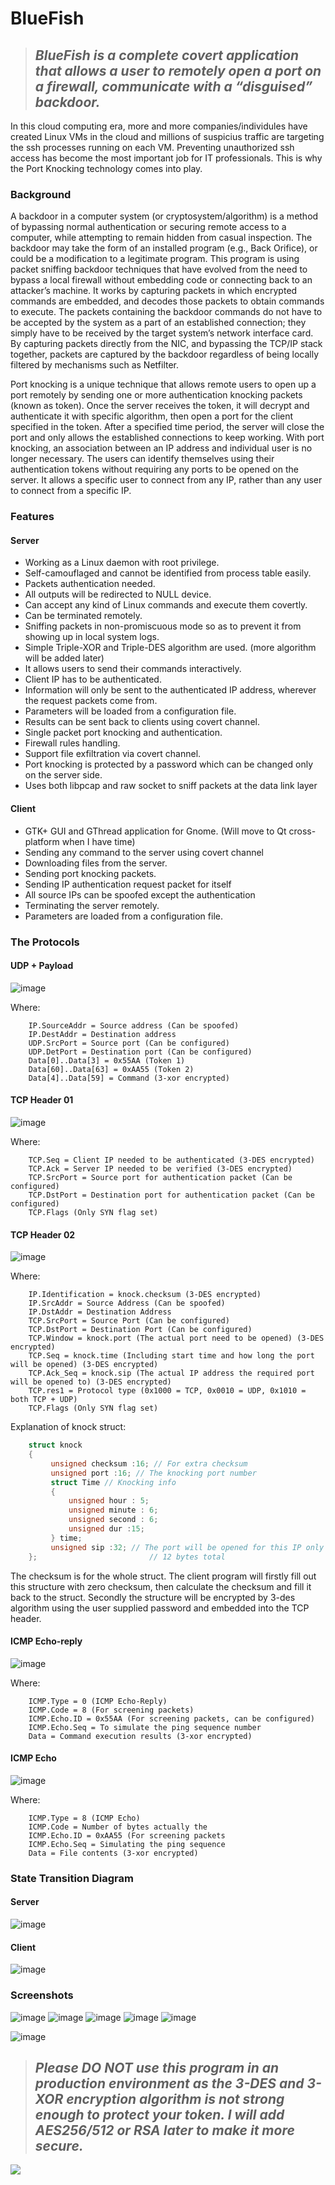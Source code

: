 # BlueFish
> ## **_BlueFish is a complete covert application that allows a user to remotely open a port on a firewall, communicate with a “disguised” backdoor._**

In this cloud computing era, more and more companies/individules have created Linux VMs in the cloud and millions of suspicius traffic are targeting the ssh processes running on each VM. Preventing unauthorized ssh access has become the most important job for IT professionals. This is why the Port Knocking technology comes into play.

### Background
A backdoor in a computer system (or cryptosystem/algorithm) is a method of bypassing normal authentication or securing remote access to a computer, while attempting to remain hidden from casual inspection. The backdoor may take the form of an installed program (e.g., Back Orifice), or could be a modification to a legitimate program. This program is using packet sniffing backdoor techniques that have evolved from the need to bypass a local firewall without embedding code or connecting back to an attacker’s machine. It works by capturing packets in which encrypted commands are embedded, and decodes those packets to obtain commands to execute. The packets containing the backdoor commands do not have to be accepted by the system as a part of an established connection; they simply have to be received by the target system’s network interface card. By capturing packets directly from the NIC, and bypassing the TCP/IP stack together, packets are captured by the backdoor regardless of being locally filtered by mechanisms such as Netfilter.

Port knocking is a unique technique that allows remote users to open up a port remotely by sending one or more authentication knocking packets (known as token). Once the server receives the token, it will decrypt and authenticate it with specific algorithm, then open a port for the client specified in the token. After a specified time period, the server will close the port and only allows the established connections to keep working. With port knocking, an association between an IP address and individual user is no longer necessary. The users can identify themselves using their authentication tokens without requiring any ports to be opened on the server. It allows a specific user to connect from any IP, rather than any user to connect from a specific IP.

### Features

#### Server
- Working as a Linux daemon with root privilege. 
- Self-camouflaged and cannot be identified from process table easily. 
- Packets authentication needed. 
- All outputs will be redirected to NULL device. 
- Can accept any kind of Linux commands and execute them covertly. 
- Can be terminated remotely. 
- Sniffing packets in non-promiscuous mode so as to prevent it from showing up in local system logs. 
- Simple Triple-XOR and Triple-DES algorithm are used. (more algorithm will be added later)
- It allows users to send their commands interactively. 
- Client IP has to be authenticated. 
- Information will only be sent to the authenticated IP address, wherever the request packets come from. 
- Parameters will be loaded from a configuration file. 
- Results can be sent back to clients using covert channel. 
- Single packet port knocking and authentication. 
- Firewall rules handling. 
- Support file exfiltration via covert channel. 
- Port knocking is protected by a password which can be changed only on the server side. 
- Uses both libpcap and raw socket to sniff packets at the data link layer 

#### Client
- GTK+ GUI and GThread application for Gnome. (Will move to Qt cross-platform when I have time)
- Sending any command to the server using covert channel
- Downloading files from the server. 
- Sending port knocking packets. 
- Sending IP authentication request packet for itself
- All source IPs can be spoofed except the authentication
- Terminating the server remotely. 
- Parameters are loaded from a configuration file.

### The Protocols
#### UDP + Payload
![image](https://user-images.githubusercontent.com/57880343/152665295-f37131ad-99fd-47d1-a933-d34b3a9c2741.png)

Where: 
```
	IP.SourceAddr = Source address (Can be spoofed) 
	IP.DestAddr = Destination address 
	UDP.SrcPort = Source port (Can be configured) 
	UDP.DetPort = Destination port (Can be configured) 
	Data[0]..Data[3] = 0x55AA (Token 1) 
	Data[60]..Data[63] = 0xAA55 (Token 2) 
	Data[4]..Data[59] = Command (3-xor encrypted) 
```
#### TCP Header 01
![image](https://user-images.githubusercontent.com/57880343/152665378-0426eea2-a08e-491e-adb4-a09ac625a926.png)

Where:
```
	TCP.Seq = Client IP needed to be authenticated (3-DES encrypted) 
	TCP.Ack = Server IP needed to be verified (3-DES encrypted) 
	TCP.SrcPort = Source port for authentication packet (Can be configured) 
	TCP.DstPort = Destination port for authentication packet (Can be configured) 
	TCP.Flags (Only SYN flag set)
```
#### TCP Header 02
![image](https://user-images.githubusercontent.com/57880343/152665414-63fccc12-a6b2-4ff8-af02-9448046e9ecd.png)

Where:
```
	IP.Identification = knock.checksum (3-DES encrypted) 
	IP.SrcAddr = Source Address (Can be spoofed) 
	IP.DstAddr = Destination Address 
	TCP.SrcPort = Source Port (Can be configured) 
	TCP.DstPort = Destination Port (Can be configured) 
	TCP.Window = knock.port (The actual port need to be opened) (3-DES encrypted) 
	TCP.Seq = knock.time (Including start time and how long the port will be opened) (3-DES encrypted) 
	TCP.Ack_Seq = knock.sip (The actual IP address the required port will be opened to) (3-DES encrypted) 
	TCP.res1 = Protocol type (0x1000 = TCP, 0x0010 = UDP, 0x1010 = both TCP + UDP) 
	TCP.Flags (Only SYN flag set) 
```
Explanation of knock struct: 
```C
	struct knock 
	{ 
		 unsigned checksum :16; // For extra checksum 
		 unsigned port :16; // The knocking port number 
		 struct Time // Knocking info 
		 { 
			 unsigned hour : 5; 
			 unsigned minute : 6; 
			 unsigned second : 6; 
			 unsigned dur :15; 
		 } time; 
		 unsigned sip :32; // The port will be opened for this IP only
	};                         // 12 bytes total
```
The checksum is for the whole struct. The client program will firstly fill out this structure with zero checksum, then calculate the checksum and fill it back to the struct. Secondly the structure will be encrypted by 3-des algorithm using the user supplied password and embedded into the TCP header. 

#### ICMP Echo-reply
![image](https://user-images.githubusercontent.com/57880343/152665465-75f65041-6ca1-43bb-a497-ef2d2de366b2.png)

Where:
```
	ICMP.Type = 0 (ICMP Echo-Reply) 
	ICMP.Code = 8 (For screening packets) 
	ICMP.Echo.ID = 0x55AA (For screening packets, can be configured) 
	ICMP.Echo.Seq = To simulate the ping sequence number 
	Data = Command execution results (3-xor encrypted) 
```
#### ICMP Echo
![image](https://user-images.githubusercontent.com/57880343/152665488-ef1c820d-6baf-455b-b1bf-f348cb89dae7.png)

Where:
```
	ICMP.Type = 8 (ICMP Echo) 
	ICMP.Code = Number of bytes actually the
	ICMP.Echo.ID = 0xAA55 (For screening packets
	ICMP.Echo.Seq = Simulating the ping sequence
	Data = File contents (3-xor encrypted) 
```
### State Transition Diagram
#### Server
![image](https://user-images.githubusercontent.com/57880343/152665567-d518a1e1-c251-48d9-b9c8-8376270fa437.png)
#### Client
![image](https://user-images.githubusercontent.com/57880343/152665577-1b7caf5f-efbe-4a7e-ad40-9b4cf9606474.png)

### Screenshots
![image](https://user-images.githubusercontent.com/57880343/152665662-c5d56845-38b0-4d04-a3dc-2ffd310cb09b.png)
![image](https://user-images.githubusercontent.com/57880343/152665672-1589c598-f135-41f6-b6ba-c27e3134f7db.png)
![image](https://user-images.githubusercontent.com/57880343/152665683-ab82dad5-23ed-4df6-86d0-143c90a734f5.png)
![image](https://user-images.githubusercontent.com/57880343/152665700-6fd7e293-ce72-46d0-bd75-8479998bc4bd.png)
![image](https://user-images.githubusercontent.com/57880343/152665711-9a5fc27b-ebda-4bb6-b769-73bcb75df7f9.png)

![image](https://user-images.githubusercontent.com/57880343/152666181-f28f2b4e-5210-48d3-b5c9-61ea41f64ce4.png)

> ## **_Please DO NOT use this program in an production environment as the 3-DES and 3-XOR encryption algorithm is not strong enough to protect your token. I will add AES256/512 or RSA later to make it more secure._**
![](https://komarev.com/ghpvc/?username=MeCRO-DEV&color=green)
